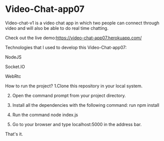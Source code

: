 # Video-Chat-app07

Video-chat-v1 is a video chat app in which two people can connect through video and will also be able to do real time chatting.


Check out the live demo:https://video-chat-app07.herokuapp.com/



Technologies that I used to develop this Video-Chat-app07:

NodeJS

Socket.IO

WebRtc


How to run the project?
1.Clone this repository in your local system.

2. Open the command prompt from your project directory.

3. Install all the dependencies with the following command:
   run npm install  
   
4. Run the command node index.js

5. Go to your browser and type localhost:5000 in the address bar.

That's it.
